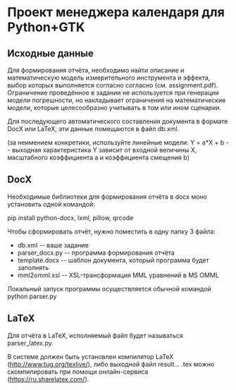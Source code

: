 # Проект менеджера календаря для Python+GTK

## Исходные данные

Для формирования отчёта, необходимо найти описание и математическую модель измерительного инструмента и эффекта, выбор которых выполняется согласно согласно (см. assignment.pdf). Ограничение проведённое в задании не используется при генерации модели погрешности, но накладывает ограничения на математические модели, которые целесообразно учитывать в том или ином сценарии.

Для последующего автоматического составления документа в формате DocX или LaTeX, эти данные помещаются в файл db.xml.

(за неимением конкретики, используйте линейные модели: Y = a*X + b -- выходная характеристика Y зависит от входной величины X, масштабного коэффициента a и коэффициента смещения b)

## DocX

Необходимые библиотеки для формирования отчёта в docx моно установить одной командой:

pip install python-docx, lxml, pillow, qrcode

Чтобы сформировать отчёт, нужно поместить в одну папку 3 файла:

* db.xml -- ваше задание
* parser_docx.py -- программа формирования отчёта
* template.docx -- шаблон документа, который программа будет заполнять
* mml2omml.xsl -- XSL-трансформация MML уравнений в MS OMML

Локальный запуск программы осуществляется обычной командой python parser.py

## LaTeX

Для отчёта в LaTeX, исполняемый файл будет называться parser_latex.py.

В системе должен быть установлен компилятор LaTeX (http://www.tug.org/texlive/), либо выходной файл result... .tex можно скомпилировать при помощи онлайн-сервиса (https://ru.sharelatex.com/).
